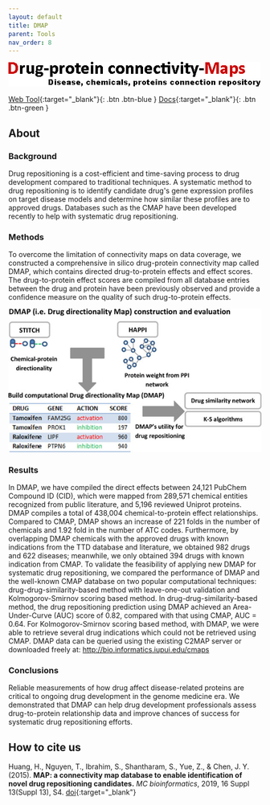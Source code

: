 ```yaml
---
layout: default
title: DMAP
parent: Tools
nav_order: 8
---
```

![Alt text](/assets/images/DMAP-logo.jpeg?raw=true "DMAP")

[Web Tool](http://discovery.informatics.uab.edu/dmap/){:target="_blank"}{: .btn .btn-blue }
[Docs](https://discovery.informatics.uab.edu/dmap/f?p=101:13::::::){:target="_blank"}{: .btn .btn-green }


## About

### Background
Drug repositioning is a cost-efficient and time-saving process to drug development compared to traditional techniques. A systematic method to drug repositioning is to identify candidate drug's gene expression profiles on target disease models and determine how similar these profiles are to approved drugs. Databases such as the CMAP have been developed recently to help with systematic drug repositioning.

### Methods
To overcome the limitation of connectivity maps on data coverage, we constructed a comprehensive in silico drug-protein connectivity map called DMAP, which contains directed drug-to-protein effects and effect scores. The drug-to-protein effect scores are compiled from all database entries between the drug and protein have been previously observed and provide a confidence measure on the quality of such drug-to-protein effects.

![Alt text](/assets/images/dmap.jpeg?raw=true "DMAP")

### Results
In DMAP, we have compiled the direct effects between 24,121 PubChem Compound ID (CID), which were mapped from 289,571 chemical entities recognized from public literature, and 5,196 reviewed Uniprot proteins. DMAP compiles a total of 438,004 chemical-to-protein effect relationships. Compared to CMAP, DMAP shows an increase of 221 folds in the number of chemicals and 1.92 fold in the number of ATC codes. Furthermore, by overlapping DMAP chemicals with the approved drugs with known indications from the TTD database and literature, we obtained 982 drugs and 622 diseases; meanwhile, we only obtained 394 drugs with known indication from CMAP. To validate the feasibility of applying new DMAP for systematic drug repositioning, we compared the performance of DMAP and the well-known CMAP database on two popular computational techniques: drug-drug-similarity-based method with leave-one-out validation and Kolmogorov-Smirnov scoring based method. In drug-drug-similarity-based method, the drug repositioning prediction using DMAP achieved an Area-Under-Curve (AUC) score of 0.82, compared with that using CMAP, AUC = 0.64. For Kolmogorov-Smirnov scoring based method, with DMAP, we were able to retrieve several drug indications which could not be retrieved using CMAP. DMAP data can be queried using the existing C2MAP server or downloaded freely at: http://bio.informatics.iupui.edu/cmaps

### Conclusions
Reliable measurements of how drug affect disease-related proteins are critical to ongoing drug development in the genome medicine era. We demonstrated that DMAP can help drug development professionals assess drug-to-protein relationship data and improve chances of success for systematic drug repositioning efforts.



## How to cite us
Huang, H., Nguyen, T., Ibrahim, S., Shantharam, S., Yue, Z., & Chen, J. Y. (2015). **MAP: a connectivity map database to enable identification of novel drug repositioning candidates.** _MC bioinformatics_, 2019, 16 Suppl 13(Suppl 13), S4.  <span class="fs-3">[doi](https://doi.org/10.1186/1471-2105-16-S13-S4){:target="_blank"}</span>

